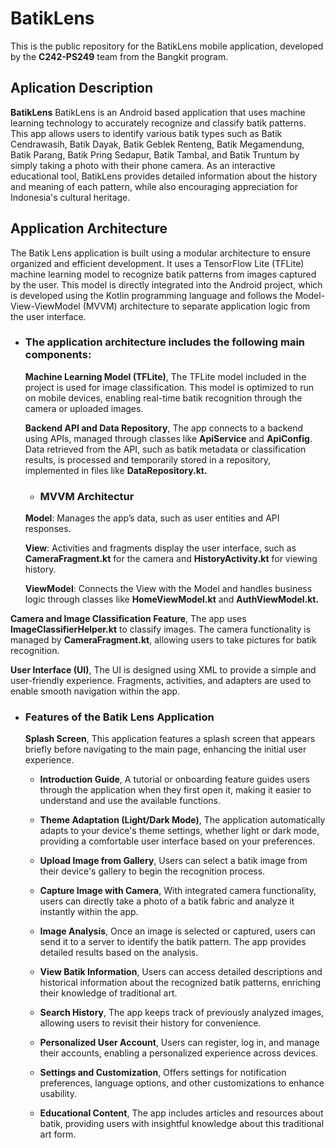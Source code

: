 # BatikLens

This is the public repository for the BatikLens mobile application, developed by the **C242-PS249** team from the Bangkit program.<br>

## Aplication Description
**BatikLens** BatikLens is an Android based application that uses machine learning technology to accurately recognize and classify batik patterns. This app allows users to identify various batik types such as Batik Cendrawasih, Batik Dayak, Batik Geblek Renteng, Batik Megamendung, Batik Parang, Batik Pring Sedapur, Batik Tambal, and Batik Truntum by simply taking a photo with their phone camera. As an interactive educational tool, BatikLens provides detailed information about the history and meaning of each pattern, while also encouraging appreciation for Indonesia's cultural heritage.

## Application Architecture
The Batik Lens application is built using a modular architecture to ensure organized and efficient development. It uses a TensorFlow Lite (TFLite) machine learning model to recognize batik patterns from images captured by the user. This model is directly integrated into the Android project, which is developed using the Kotlin programming language and follows the Model-View-ViewModel (MVVM) architecture to separate application logic from the user interface.

- ### The application architecture includes the following main components:
  **Machine Learning Model (TFLite)**, The TFLite model included in the project is used for image classification. This model is optimized to run on mobile devices, enabling real-time batik recognition through the camera or uploaded images.

  **Backend API and Data Repository**, The app connects to a backend using APIs, managed through classes like **ApiService** and **ApiConfig**. Data retrieved from the API, such as batik metadata or classification results, is processed and temporarily stored in a repository, implemented in files like **DataRepository.kt.**

    - ### MVVM Architectur
  **Model**: Manages the app’s data, such as user entities and API responses.

  **View**: Activities and fragments display the user interface, such as **CameraFragment.kt** for the camera and **HistoryActivity.kt** for viewing history.

  **ViewModel**: Connects the View with the Model and handles business logic through classes like **HomeViewModel.kt** and **AuthViewModel.kt.**


**Camera and Image Classification Feature**, The app uses **ImageClassifierHelper.kt** to classify images. The camera functionality is managed by **CameraFragment.kt**, allowing users to take pictures for batik recognition.

**User Interface (UI)**, The UI is designed using XML to provide a simple and user-friendly experience. Fragments, activities, and adapters are used to enable smooth navigation within the app.


- ### Features of the Batik Lens Application

  **Splash Screen**, This application features a splash screen that appears briefly before navigating to the main page, enhancing the initial user experience.

    * **Introduction Guide**, A tutorial or onboarding feature guides users through the application when they first open it, making it easier to understand and use the available functions.

    * **Theme Adaptation (Light/Dark Mode)**, The application automatically adapts to your device's theme settings, whether light or dark mode, providing a comfortable user interface based on your preferences.

    * **Upload Image from Gallery**, Users can select a batik image from their device's gallery to begin the recognition process.

    * **Capture Image with Camera**, With integrated camera functionality, users can directly take a photo of a batik fabric and analyze it instantly within the app.

    * **Image Analysis**, Once an image is selected or captured, users can send it to a server to identify the batik pattern. The app provides detailed results based on the analysis.

    * **View Batik Information**, Users can access detailed descriptions and historical information about the recognized batik patterns, enriching their knowledge of traditional art.

    * **Search History**, The app keeps track of previously analyzed images, allowing users to revisit their history for convenience.

    * **Personalized User Account**, Users can register, log in, and manage their accounts, enabling a personalized experience across devices.

    * **Settings and Customization**, Offers settings for notification preferences, language options, and other customizations to enhance usability.

    * **Educational Content**, The app includes articles and resources about batik, providing users with insightful knowledge about this traditional art form.
